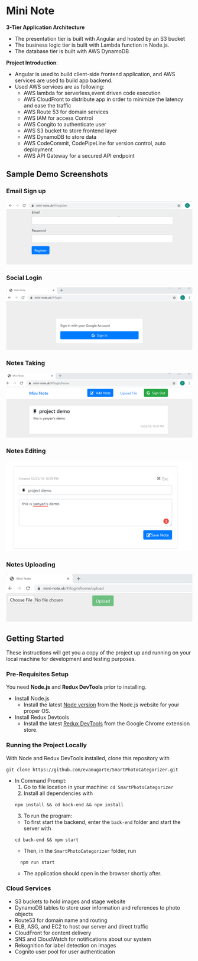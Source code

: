 # Mini Note

**3-Tier Application Architecture**
- The presentation tier is built with Angular and hosted by an S3 bucket
- The business logic tier is built with Lambda function in Node.js.
- The database tier is built with AWS DynamoDB

**Project Introduction**:
* Angular is used to build client-side frontend application, and AWS services are used to build app backend.
* Used AWS services are as following:
  * AWS lambda for serverless,event driven code execution
  * AWS CloudFront to distribute app in order to minimize the latency and ease the traffic
  * AWS Route 53 for domain services
  * AWS IAM for access Control
  * AWS Congito to authenticate user
  * AWS S3 bucket to store frontend layer
  * AWS DynamoDB to store data
  * AWS CodeCommit, CodePipeLine for version control, auto deployment
  * AWS API Gateway for a secured API endpoint 


## Sample Demo Screenshots
### Email Sign up 
![Custom Sign In](Demo/signup.png)

### Social Login 
![Social Page](Demo/login.png)

### Notes Taking
![Social Page](Demo/app.png)

### Notes Editing
![Upload Page](Demo/edit.png)

### Notes Uploading
![All tags](Demo/upload.png)


## Getting Started

These instructions will get you a copy of the project up and running on your local machine for development and testing purposes.

### Pre-Requisites Setup
You need **Node.js** and **Redux DevTools** prior to installing.
* Install Node.js
    * Install the latest [Node version](https://nodejs.org/en/download/) from
    the Node.js website for your proper OS.
* Install Redux Devtools
    * Install the latest [Redux DevTools](https://chrome.google.com/webstore/detail/redux-devtools/lmhkpmbekcpmknklioeibfkpmmfibljd?hl=en) from the Google Chrome extension store.

### Running the Project Locally
With Node and Redux DevTools installed, clone this repository with
```
git clone https://github.com/evanugarte/SmartPhotoCategorizer.git
```

* In Command Prompt:
    1. Go to file location in your machine: `cd SmartPhotoCategorizer`
    2. Install all dependencies with 
    ```
    npm install && cd back-end && npm install
    ```
    3. To run the program:
    * To first start the backend, enter the `back-end` folder and start the
    server with
    ```
    cd back-end && npm start
    ```
    * Then, in the `SmartPhotoCategorizer` folder, run
    ```
      npm run start
    ```
    * The application should open in the browser shortly after.

### Cloud Services
- S3 buckets to hold images and stage website
- DynamoDB tables to store user information and references to photo objects
- Route53 for domain name and routing
- ELB, ASG, and EC2 to host our server and direct traffic
- CloudFront for content delivery
- SNS and CloudWatch for notifications about our system
- Rekognition for label detection on images
- Cognito user pool for user authentication
